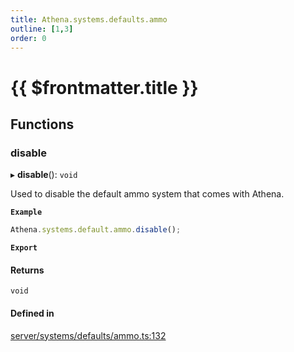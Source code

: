 ```yaml
---
title: Athena.systems.defaults.ammo
outline: [1,3]
order: 0
---
```


# {{ $frontmatter.title }}


## Functions

### disable

▸ **disable**(): `void`

Used to disable the default ammo system that comes with Athena.

**`Example`**

```ts
Athena.systems.default.ammo.disable();
```

**`Export`**

#### Returns

`void`

#### Defined in

[server/systems/defaults/ammo.ts:132](https://github.com/Stuyk/altv-athena/blob/9c488f0/src/core/server/systems/defaults/ammo.ts#L132)
